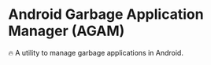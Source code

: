# Android Garbage Application Manager (AGAM)

🔥 A utility to manage garbage applications in Android. 
